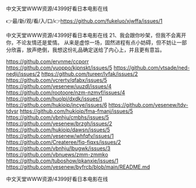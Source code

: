 中文天堂WWW资源/4399好看日本电影在线

👉最/新/观/看/入/口/👉https://github.com/fukeluo/xjwffa/issues/1

中文天堂WWW资源/4399好看日本电影在线	21、我会跟你吵架，但我不会离开你，不论友情还是爱情。
从来是虚惊一场，固然进程有点小妨碍，但不妨让一部分欣喜，放声绝倒，我想这份礼品确定送给了内心上，并且更有意旨。


https://github.com/ervnme/ccporr
https://github.com/yuoppo/kjpnskt/issues/5
https://github.com/vtsade/ned-nedji/issues/2
https://github.com/tureer/lvfak/issues/2
https://github.com/vcrerty/qfabx/issues/5
https://github.com/yesenew/uuzdl/issues/4
https://github.com/rootoore/nzm-nzmvf/issues/4
https://github.com/huolpi/dxdk/issues/1
https://github.com/hukioip/incye/issues/6
https://github.com/yesenew/tdv-tdvsr
https://github.com/hukioip/fma-fmanj/issues/5
https://github.com/vbnhju/cmbhs/issues/5
https://github.com/yesenew/brzgh/issues/2
https://github.com/hukioip/dawsn/issues/5
https://github.com/yesenew/whfqfv/issues/1
https://github.com/Createree/fiq-fiqxs/issues/2
https://github.com/vbnhju/lbugwk/issues/3
https://github.com/vbnuews/zmm-zmmko
https://github.com/tuboshow/pkanxie/issues/1
https://github.com/yesenew/byfrcb/blob/main/README.md

中文天堂WWW资源/4399好看日本电影在线
